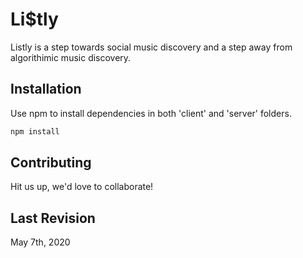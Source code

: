 # Li$tly

Listly is a step towards social music discovery and a step away from algorithimic music discovery.

## Installation

Use  npm to install dependencies in both 'client' and 'server' folders.

```bash
npm install 
```
## Contributing

Hit us up, we'd love to collaborate!

## Last Revision
May 7th, 2020

